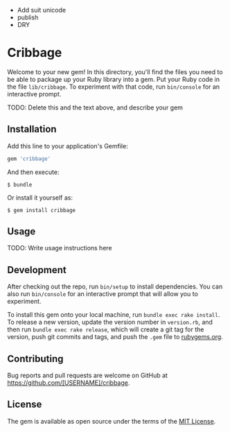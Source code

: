- Add suit unicode
- publish
- DRY

# Cribbage

Welcome to your new gem! In this directory, you'll find the files you need to be able to package up your Ruby library into a gem. Put your Ruby code in the file `lib/cribbage`. To experiment with that code, run `bin/console` for an interactive prompt.

TODO: Delete this and the text above, and describe your gem

## Installation

Add this line to your application's Gemfile:

```ruby
gem 'cribbage'
```

And then execute:

    $ bundle

Or install it yourself as:

    $ gem install cribbage

## Usage

TODO: Write usage instructions here

## Development

After checking out the repo, run `bin/setup` to install dependencies. You can also run `bin/console` for an interactive prompt that will allow you to experiment.

To install this gem onto your local machine, run `bundle exec rake install`. To release a new version, update the version number in `version.rb`, and then run `bundle exec rake release`, which will create a git tag for the version, push git commits and tags, and push the `.gem` file to [rubygems.org](https://rubygems.org).

## Contributing

Bug reports and pull requests are welcome on GitHub at https://github.com/[USERNAME]/cribbage.


## License

The gem is available as open source under the terms of the [MIT License](http://opensource.org/licenses/MIT).

